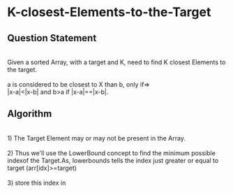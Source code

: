 # K-closest-Elements-to-the-Target
<h2>Question Statement</h2>
<p>
<br>Given a sorted Array, with a target and K, need to find K closest Elements to the target.<br>
<br> a is considered to be closest to X than b, only if=>
<br>|x-a|<|x-b| and  b>a if |x-a|==|x-b|.<br>
</p>
<h2>Algorithm</h2>
<p>
<br>1) The Target Element may or may not be present in the Array.<br>
<br>2) Thus we'll use the LowerBound concept to find the minimum possible indexof the Target.As, lowerbounds tells the index just greater or equal to target (arr[idx]>=target) <br>
<br>3) store this index in <br>
</p>
